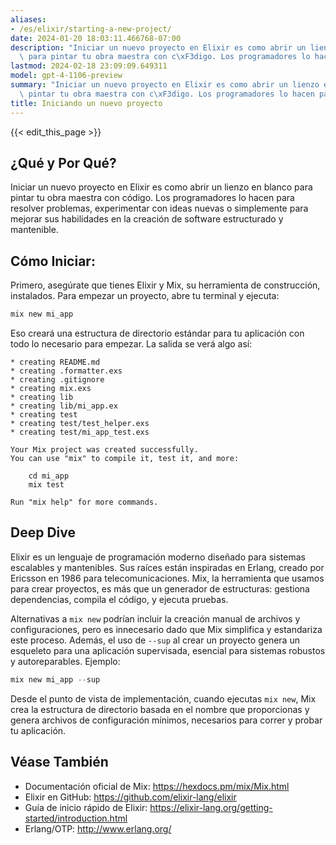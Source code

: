 ```yaml
---
aliases:
- /es/elixir/starting-a-new-project/
date: 2024-01-20 18:03:11.466768-07:00
description: "Iniciar un nuevo proyecto en Elixir es como abrir un lienzo en blanco\
  \ para pintar tu obra maestra con c\xF3digo. Los programadores lo hacen para resolver\u2026"
lastmod: 2024-02-18 23:09:09.649311
model: gpt-4-1106-preview
summary: "Iniciar un nuevo proyecto en Elixir es como abrir un lienzo en blanco para\
  \ pintar tu obra maestra con c\xF3digo. Los programadores lo hacen para resolver\u2026"
title: Iniciando un nuevo proyecto
---
```


{{< edit_this_page >}}

## ¿Qué y Por Qué?
Iniciar un nuevo proyecto en Elixir es como abrir un lienzo en blanco para pintar tu obra maestra con código. Los programadores lo hacen para resolver problemas, experimentar con ideas nuevas o simplemente para mejorar sus habilidades en la creación de software estructurado y mantenible.

## Cómo Iniciar:
Primero, asegúrate que tienes Elixir y Mix, su herramienta de construcción, instalados. Para empezar un proyecto, abre tu terminal y ejecuta:

```elixir
mix new mi_app
```

Eso creará una estructura de directorio estándar para tu aplicación con todo lo necesario para empezar. La salida se verá algo así:

```
* creating README.md
* creating .formatter.exs
* creating .gitignore
* creating mix.exs
* creating lib
* creating lib/mi_app.ex
* creating test
* creating test/test_helper.exs
* creating test/mi_app_test.exs

Your Mix project was created successfully.
You can use "mix" to compile it, test it, and more:

    cd mi_app
    mix test

Run "mix help" for more commands.
```

## Deep Dive
Elixir es un lenguaje de programación moderno diseñado para sistemas escalables y mantenibles. Sus raíces están inspiradas en Erlang, creado por Ericsson en 1986 para telecomunicaciones. Mix, la herramienta que usamos para crear proyectos, es más que un generador de estructuras: gestiona dependencias, compila el código, y ejecuta pruebas.

Alternativas a `mix new` podrían incluir la creación manual de archivos y configuraciones, pero es innecesario dado que Mix simplifica y estandariza este proceso. Además, el uso de `--sup` al crear un proyecto genera un esqueleto para una aplicación supervisada, esencial para sistemas robustos y autoreparables. Ejemplo:

```elixir
mix new mi_app --sup
```

Desde el punto de vista de implementación, cuando ejecutas `mix new`, Mix crea la estructura de directorio basada en el nombre que proporcionas y genera archivos de configuración mínimos, necesarios para correr y probar tu aplicación.

## Véase También
- Documentación oficial de Mix: https://hexdocs.pm/mix/Mix.html
- Elixir en GitHub: https://github.com/elixir-lang/elixir
- Guía de inicio rápido de Elixir: https://elixir-lang.org/getting-started/introduction.html
- Erlang/OTP: http://www.erlang.org/
